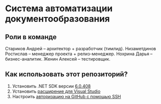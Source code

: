 # Cистема автоматизации документообразования

## Роли в команде

Стариков Андрей – архитектор + разработчик (тимлид).
Низаметдинов Ростислав – менеджер проекта + релиз-менеджер.
Нохрина Дарья – бизнес-аналитик.
Женин Алексей – тестировщик.


## Как использовать этот репозиторий?

1. Установить .NET SDK версии [6.0.408](https://dotnet.microsoft.com/en-us/download/dotnet/6.0)
2. Установить [расширение для Visual Studio](https://marketplace.visualstudio.com/items?itemName=AvaloniaTeam.AvaloniaVS)
3. Настроить [авторизацию на GitHub с помощью SSH](https://docs.github.com/ru/get-started/getting-started-with-git/about-remote-repositories#cloning-with-ssh-urls)
